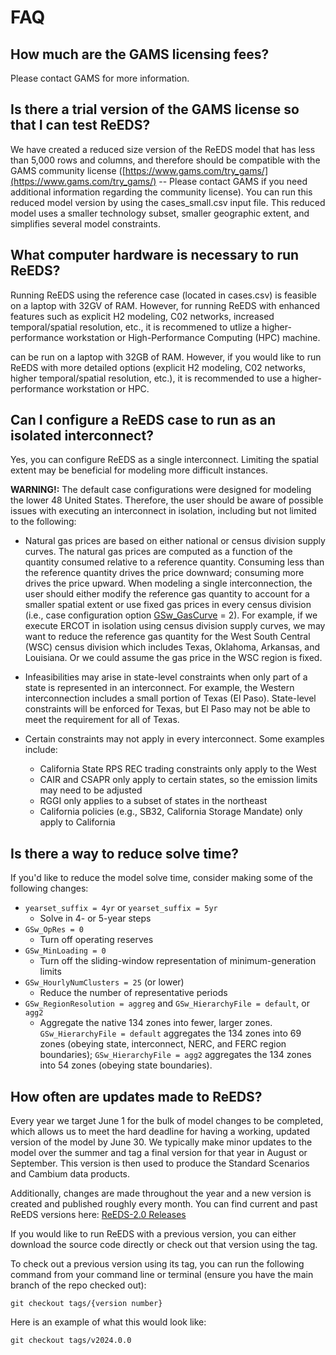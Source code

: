 # FAQ
## How much are the GAMS licensing fees?
Please contact GAMS for more information.

## Is there a trial version of the GAMS license so that I can test ReEDS?
We have created a reduced size version of the ReEDS model that has less than 5,000 rows and columns, and therefore should be compatible with the GAMS community license ([https://www.gams.com/try_gams/](https://www.gams.com/try_gams/) -- Please contact GAMS if you need additional information regarding the community license). You can run this reduced model version by using the cases_small.csv input file. This reduced model uses a smaller technology subset, smaller geographic extent, and simplifies several model constraints.

## What computer hardware is necessary to run ReEDS?
Running ReEDS using the reference case (located in cases.csv) is feasible on a laptop with 32GV of RAM. However, for running ReEDS with enhanced features such as explicit H2 modeling, C02 networks, increased temporal/spatial resolution, etc., it is recommened to utlize a higher-performance workstation or High-Performance Computing (HPC) machine.

can be run on a laptop with 32GB of RAM. However, if you would like to run ReEDS with more detailed options (explicit H2 modeling, C02 networks, higher temporal/spatial resolution, etc.), it is recommended to use a higher-performance workstation or HPC.

## Can I configure a ReEDS case to run as an isolated interconnect?
Yes, you can configure ReEDS as a single interconnect. Limiting the spatial extent may be beneficial for modeling more difficult instances. 

**WARNING!:** The default case configurations were designed for modeling the lower 48 United States. Therefore, the user should be aware of possible issues with executing an interconnect in isolation, including but not limited to the following:

* Natural gas prices are based on either national or census division supply curves. The natural gas prices are computed as a function of the quantity consumed relative to a reference quantity. Consuming less than the reference quantity drives the price downward; consuming more drives the price upward. When modeling a single interconnection, the user should either modify the reference gas quantity to account for a smaller spatial extent or use fixed gas prices in every census division (i.e., case configuration option [GSw\_GasCurve](#SwOther) = 2). For example, if we execute ERCOT in isolation using census division supply curves, we may want to reduce the reference gas quantity for the West South Central (WSC) census division which includes Texas, Oklahoma, Arkansas, and Louisiana. Or we could assume the gas price in the WSC region is fixed.

* Infeasibilities may arise in state-level constraints when only part of a state is represented in an interconnect. For example, the Western interconnection includes a small portion of Texas (El Paso). State-level constraints will be enforced for Texas, but El Paso may not be able to meet the requirement for all of Texas.

* Certain constraints may not apply in every interconnect. Some examples include: 
  * California State RPS REC trading constraints only apply to the West
  * CAIR and CSAPR only apply to certain states, so the emission limits may need to be adjusted
  * RGGI only applies to a subset of states in the northeast 
  * California policies (e.g., SB32, California Storage Mandate) only apply to California

## Is there a way to reduce solve time?

If you'd like to reduce the model solve time, consider making some of the following changes:
* `yearset_suffix = 4yr` or `yearset_suffix = 5yr`
  * Solve in 4- or 5-year steps
* `GSw_OpRes = 0`
  * Turn off operating reserves
* `GSw_MinLoading = 0`
  * Turn off the sliding-window representation of minimum-generation limits
* `GSw_HourlyNumClusters = 25` (or lower)
  * Reduce the number of representative periods
* `GSw_RegionResolution = aggreg` and `GSw_HierarchyFile = default`, or `agg2`
  * Aggregate the native 134 zones into fewer, larger zones. `GSw_HierarchyFile = default` aggregates the 134 zones into 69 zones (obeying state, interconnect, NERC, and FERC region boundaries); `GSw_HierarchyFile = agg2` aggregates the 134 zones into 54 zones (obeying state boundaries).

## How often are updates made to ReEDS?
Every year we target June 1 for the bulk of model changes to be completed, which allows us to meet the hard deadline for having a working, updated version of the model by June 30. We typically make minor updates to the model over the summer and tag a final version for that year in August or September. This version is then used to produce the Standard Scenarios and Cambium data products. 

Additionally, changes are made throughout the year and a new version is created and published roughly every month. You can find current and past ReEDS versions here: [ReEDS-2.0 Releases]({{github_releases_url}})

If you would like to run ReEDS with a previous version, you can either download the source code directly or check out that version using the tag. 

To check out a previous version using its tag, you can run the following command from your command line or terminal (ensure you have the main branch of the repo checked out): 
```
git checkout tags/{version number}
```

Here is an example of what this would look like: 
```
git checkout tags/v2024.0.0
```